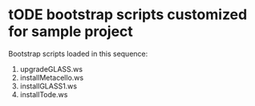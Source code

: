 # tODE bootstrap scripts customized for sample project

Bootstrap scripts loaded in this sequence:

  1. upgradeGLASS.ws
  2. installMetacello.ws
  3. installGLASS1.ws
  4. installTode.ws

